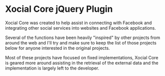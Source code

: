 Xocial Core jQuery Plugin
===================================================

Xocial Core was created to help assist in connecting with Facebook and integrating other social services into websites and Facebook applications.

Several of the functions have been heavily "inspired" by other projects from around the web and I'll try and make sure to keep the list of those projects below for anyone interested in the original projects.

Most of these projects have focused on fixed implementations, Xocial Core is geared more around assisting in the retrieval of the external data and the implementation is largely left to the developer.
